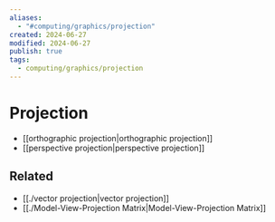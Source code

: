 ```yaml
---
aliases:
  - "#computing/graphics/projection"
created: 2024-06-27
modified: 2024-06-27
publish: true
tags:
  - computing/graphics/projection
---
```

# Projection
- [[orthographic projection|orthographic projection]]
- [[perspective projection|perspective projection]]

## Related
- [[./vector projection|vector projection]]
- [[./Model-View-Projection Matrix|Model-View-Projection Matrix]]
